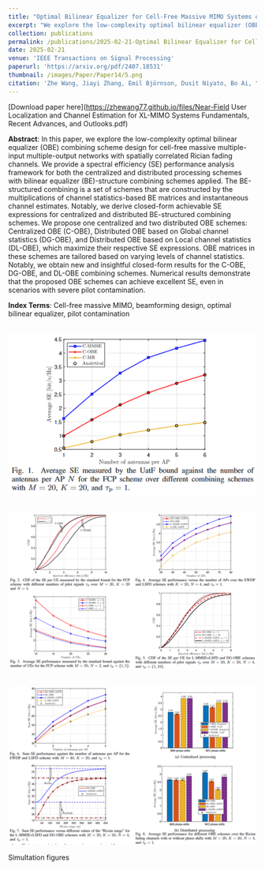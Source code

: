 ```yaml
---
title: "Optimal Bilinear Equalizer for Cell-Free Massive MIMO Systems over Correlated Rician Channels"
excerpt: "We explore the low-complexity optimal bilinear equalizer (OBE) combining scheme design for cell-free massive multiple-input multiple-output networks with spatially correlated Rician fading channels. We propose one centralized and two distributed OBE schemes: Centralized OBE (C-OBE), Distributed OBE based on Global channel statistics (DG-OBE), and Distributed OBE based on Local channel statistics (DL-OBE), which maximize their respective SE expressions. OBE matrices in these schemes are tailored based on varying levels of channel statistics."
collection: publications
permalink: /publications/2025-02-21-Optimal Bilinear Equalizer for Cell-Free Massive MIMO Systems over Correlated Rician Channels
date: 2025-02-21
venue: 'IEEE Transactions on Signal Processing'
paperurl: 'https://arxiv.org/pdf/2407.18531'
thumbnail: /images/Paper/Paper14/5.png
citation: 'Zhe Wang, Jiayi Zhang, Emil Björnson, Dusit Niyato, Bo Ai, "Optimal Bilinear Equalizer for Cell-Free Massive MIMO Systems over Correlated Rician Channels," IEEE Transactions on Signal Processing, accepted, 2025.'
---
```




[Download paper here](https://zhewang77.github.io/files/Near-Field User Localization and Channel Estimation for XL-MIMO Systems Fundamentals, Recent Advances, and Outlooks.pdf)

**Abstract**: In this paper, we explore the low-complexity optimal bilinear equalizer (OBE) combining scheme design for cell-free massive multiple-input multiple-output networks with spatially correlated Rician fading channels. We provide a spectral efficiency (SE) performance analysis framework for both the centralized and distributed processing schemes with bilinear equalizer (BE)-structure combining schemes applied. The BE-structured combining is a set of schemes that are constructed by the multiplications of channel statistics-based BE matrices and instantaneous channel estimates. Notably, we derive closed-form achievable SE expressions for centralized and distributed BE-structured combining schemes. We propose one centralized and two distributed OBE schemes: Centralized OBE (C-OBE), Distributed OBE based on Global channel statistics (DG-OBE), and Distributed OBE based on Local channel statistics (DL-OBE), which maximize their respective SE expressions. OBE matrices in these schemes are tailored based on varying levels of channel statistics. Notably, we obtain new and insightful closed-form results for the C-OBE, DG-OBE, and DL-OBE combining schemes. Numerical results demonstrate that the proposed OBE schemes can achieve excellent SE, even in scenarios with severe pilot contamination.

**Index Terms**: Cell-free massive MIMO, beamforming design, optimal bilinear equalizer, pilot contamination



<br/><img src='/images/Paper/Paper14/1.png' width = "800">

<br/><img src='/images/Paper/Paper14/2.png' width = "800">

<br/><img src='/images/Paper/Paper14/3.png' width = "800">

Simultation figures
